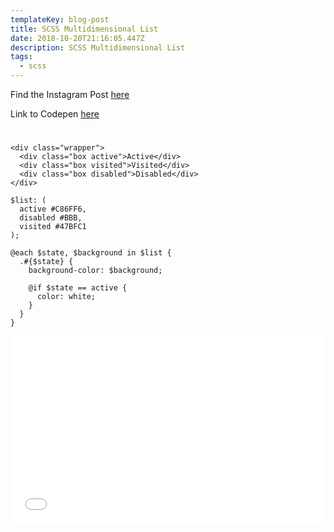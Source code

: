 ```yaml
---
templateKey: blog-post
title: SCSS Multidimensional List
date: 2018-10-20T21:16:05.447Z
description: SCSS Multidimensional List
tags:
  - scss
---
```

Find the Instagram Post [here](https://www.instagram.com/p/BpKt4afh35k/)

Link to Codepen [here](https://codepen.io/sashatran/pen/JmZvxa)

#

```
<div class="wrapper">
  <div class="box active">Active</div>
  <div class="box visited">Visited</div>
  <div class="box disabled">Disabled</div>
</div>
```

```
$list: (
  active #C86FF6, 
  disabled #BBB, 
  visited #47BFC1
);

@each $state, $background in $list {
  .#{$state} {
    background-color: $background;
    
    @if $state == active {
      color: white;
    }
  }
}
```

<iframe height='300' scrolling='no' title='SCSS Multidimensional List' src='//codepen.io/sashatran/embed/JmZvxa/?height=300&theme-id=28022&default-tab=css,result' frameborder='no' allowtransparency='true' allowfullscreen='true' style='width: 100%;'>See the Pen <a href='https://codepen.io/sashatran/pen/JmZvxa/'>SCSS Multidimensional List</a> by Sasha  (<a href='https://codepen.io/sashatran'>@sashatran</a>) on <a href='https://codepen.io'>CodePen</a>.
</iframe>
